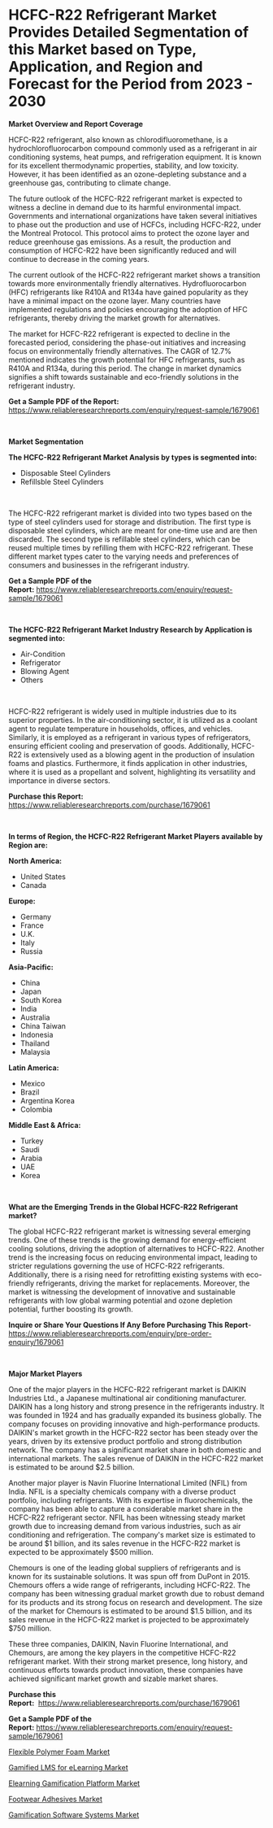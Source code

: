 <p><h1>HCFC-R22 Refrigerant Market Provides Detailed Segmentation of this Market based on Type, Application, and Region and Forecast for the Period from 2023 - 2030</h1></p><p><strong>Market Overview and Report Coverage</strong></p>
<p><p>HCFC-R22 refrigerant, also known as chlorodifluoromethane, is a hydrochlorofluorocarbon compound commonly used as a refrigerant in air conditioning systems, heat pumps, and refrigeration equipment. It is known for its excellent thermodynamic properties, stability, and low toxicity. However, it has been identified as an ozone-depleting substance and a greenhouse gas, contributing to climate change.</p><p>The future outlook of the HCFC-R22 refrigerant market is expected to witness a decline in demand due to its harmful environmental impact. Governments and international organizations have taken several initiatives to phase out the production and use of HCFCs, including HCFC-R22, under the Montreal Protocol. This protocol aims to protect the ozone layer and reduce greenhouse gas emissions. As a result, the production and consumption of HCFC-R22 have been significantly reduced and will continue to decrease in the coming years.</p><p>The current outlook of the HCFC-R22 refrigerant market shows a transition towards more environmentally friendly alternatives. Hydrofluorocarbon (HFC) refrigerants like R410A and R134a have gained popularity as they have a minimal impact on the ozone layer. Many countries have implemented regulations and policies encouraging the adoption of HFC refrigerants, thereby driving the market growth for alternatives.</p><p>The market for HCFC-R22 refrigerant is expected to decline in the forecasted period, considering the phase-out initiatives and increasing focus on environmentally friendly alternatives. The CAGR of 12.7% mentioned indicates the growth potential for HFC refrigerants, such as R410A and R134a, during this period. The change in market dynamics signifies a shift towards sustainable and eco-friendly solutions in the refrigerant industry.</p></p>
<p><strong>Get a Sample PDF of the Report:</strong> <a href="https://www.reliableresearchreports.com/enquiry/request-sample/1679061">https://www.reliableresearchreports.com/enquiry/request-sample/1679061</a></p>
<p>&nbsp;</p>
<p><strong>Market Segmentation</strong></p>
<p><strong>The HCFC-R22 Refrigerant Market Analysis by types is segmented into:</strong></p>
<p><ul><li>Disposable Steel Cylinders</li><li>Refillsble Steel Cylinders</li></ul></p>
<p>&nbsp;</p>
<p><p>The HCFC-R22 refrigerant market is divided into two types based on the type of steel cylinders used for storage and distribution. The first type is disposable steel cylinders, which are meant for one-time use and are then discarded. The second type is refillable steel cylinders, which can be reused multiple times by refilling them with HCFC-R22 refrigerant. These different market types cater to the varying needs and preferences of consumers and businesses in the refrigerant industry.</p></p>
<p><strong>Get a Sample PDF of the Report:</strong>&nbsp;<a href="https://www.reliableresearchreports.com/enquiry/request-sample/1679061">https://www.reliableresearchreports.com/enquiry/request-sample/1679061</a></p>
<p>&nbsp;</p>
<p><strong>The HCFC-R22 Refrigerant Market Industry Research by Application is segmented into:</strong></p>
<p><ul><li>Air-Condition</li><li>Refrigerator</li><li>Blowing Agent</li><li>Others</li></ul></p>
<p>&nbsp;</p>
<p><p>HCFC-R22 refrigerant is widely used in multiple industries due to its superior properties. In the air-conditioning sector, it is utilized as a coolant agent to regulate temperature in households, offices, and vehicles. Similarly, it is employed as a refrigerant in various types of refrigerators, ensuring efficient cooling and preservation of goods. Additionally, HCFC-R22 is extensively used as a blowing agent in the production of insulation foams and plastics. Furthermore, it finds application in other industries, where it is used as a propellant and solvent, highlighting its versatility and importance in diverse sectors.</p></p>
<p><strong>Purchase this Report:</strong>&nbsp; <a href="https://www.reliableresearchreports.com/purchase/1679061">https://www.reliableresearchreports.com/purchase/1679061</a></p>
<p>&nbsp;</p>
<p><strong>In terms of Region, the HCFC-R22 Refrigerant Market Players available by Region are:</strong></p>
<p>
    <p> <strong> North America: </strong>
        <ul>
            <li>United States</li>
            <li>Canada</li>
        </ul>
        </p> 
    <p> <strong> Europe: </strong>
        <ul>
            <li>Germany</li>
            <li>France</li>
            <li>U.K.</li>
            <li>Italy</li>
            <li>Russia</li>
        </ul>
        </p> 
    <p> <strong> Asia-Pacific: </strong>
        <ul>
            <li>China</li>
            <li>Japan</li>
            <li>South Korea</li>
            <li>India</li>
            <li>Australia</li>
            <li>China Taiwan</li>
            <li>Indonesia</li>
            <li>Thailand</li>
            <li>Malaysia</li>
        </ul>
        </p> 
    <p> <strong> Latin America: </strong>
        <ul>
            <li>Mexico</li>
            <li>Brazil</li>
            <li>Argentina Korea</li>
            <li>Colombia</li>
        </ul>
        </p> 
    <p> <strong> Middle East & Africa: </strong>
        <ul>
            <li>Turkey</li>
            <li>Saudi</li>
            <li>Arabia</li>
            <li>UAE</li>
            <li>Korea</li>
        </ul>
    </p>
    </p>
<p>&nbsp;</p>
<p><strong>What are the Emerging Trends in the Global HCFC-R22 Refrigerant market?</strong></p>
<p><p>The global HCFC-R22 refrigerant market is witnessing several emerging trends. One of these trends is the growing demand for energy-efficient cooling solutions, driving the adoption of alternatives to HCFC-R22. Another trend is the increasing focus on reducing environmental impact, leading to stricter regulations governing the use of HCFC-R22 refrigerants. Additionally, there is a rising need for retrofitting existing systems with eco-friendly refrigerants, driving the market for replacements. Moreover, the market is witnessing the development of innovative and sustainable refrigerants with low global warming potential and ozone depletion potential, further boosting its growth.</p></p>
<p><strong>Inquire or Share Your Questions If Any Before Purchasing This Report</strong>- <a href="https://www.reliableresearchreports.com/enquiry/pre-order-enquiry/1679061">https://www.reliableresearchreports.com/enquiry/pre-order-enquiry/1679061</a></p>
<p>&nbsp;</p>
<p><strong>Major Market Players</strong></p>
<p><p>One of the major players in the HCFC-R22 refrigerant market is DAIKIN Industries Ltd., a Japanese multinational air conditioning manufacturer. DAIKIN has a long history and strong presence in the refrigerants industry. It was founded in 1924 and has gradually expanded its business globally. The company focuses on providing innovative and high-performance products. DAIKIN's market growth in the HCFC-R22 sector has been steady over the years, driven by its extensive product portfolio and strong distribution network. The company has a significant market share in both domestic and international markets. The sales revenue of DAIKIN in the HCFC-R22 market is estimated to be around $2.5 billion.</p><p>Another major player is Navin Fluorine International Limited (NFIL) from India. NFIL is a specialty chemicals company with a diverse product portfolio, including refrigerants. With its expertise in fluorochemicals, the company has been able to capture a considerable market share in the HCFC-R22 refrigerant sector. NFIL has been witnessing steady market growth due to increasing demand from various industries, such as air conditioning and refrigeration. The company's market size is estimated to be around $1 billion, and its sales revenue in the HCFC-R22 market is expected to be approximately $500 million.</p><p>Chemours is one of the leading global suppliers of refrigerants and is known for its sustainable solutions. It was spun off from DuPont in 2015. Chemours offers a wide range of refrigerants, including HCFC-R22. The company has been witnessing gradual market growth due to robust demand for its products and its strong focus on research and development. The size of the market for Chemours is estimated to be around $1.5 billion, and its sales revenue in the HCFC-R22 market is projected to be approximately $750 million.</p><p>These three companies, DAIKIN, Navin Fluorine International, and Chemours, are among the key players in the competitive HCFC-R22 refrigerant market. With their strong market presence, long history, and continuous efforts towards product innovation, these companies have achieved significant market growth and sizable market shares.</p></p>
<p><strong>Purchase this Report:</strong>&nbsp;&nbsp;<a href="https://www.reliableresearchreports.com/purchase/1679061">https://www.reliableresearchreports.com/purchase/1679061</a></p>
<p></p>
<p><strong>Get a Sample PDF of the Report:</strong>&nbsp;<a href="https://www.reliableresearchreports.com/enquiry/request-sample/1679061">https://www.reliableresearchreports.com/enquiry/request-sample/1679061</a></p>
<p><p><a href="https://medium.com/@zitakuvalis/flexible-polymer-foam-market-size-growth-forecast-2023-2030-de9cd5a00f24">Flexible Polymer Foam Market</a></p><p><a href="https://www.linkedin.com/pulse/gamified-lms-elearning-market-research-report-unlocks/">Gamified LMS for eLearning Market</a></p><p><a href="https://www.linkedin.com/pulse/elearning-gamification-platform-market-research-report-unlocks/">Elearning Gamification Platform Market</a></p><p><a href="https://medium.com/@ashleyhills1920/footwear-adhesives-market-size-growth-forecast-2023-2030-14b39b13a8e4">Footwear Adhesives Market</a></p><p><a href="https://www.linkedin.com/pulse/gamification-software-systems-market-insights-players/">Gamification Software Systems Market</a></p></p>